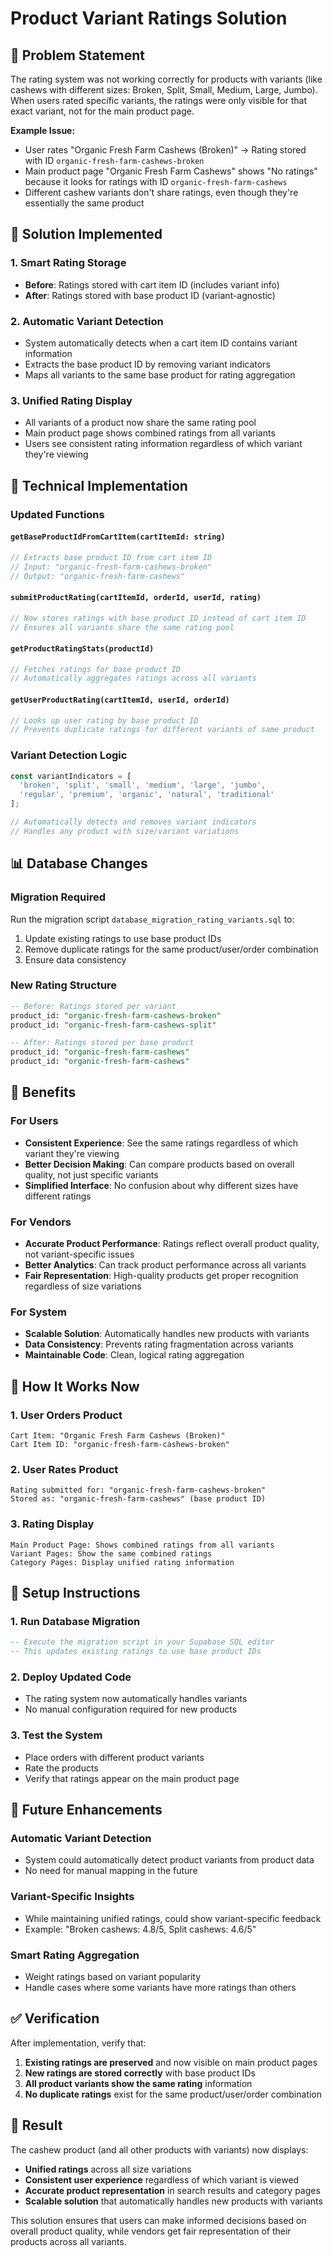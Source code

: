 # Product Variant Ratings Solution

## 🎯 **Problem Statement**

The rating system was not working correctly for products with variants (like cashews with different sizes: Broken, Split, Small, Medium, Large, Jumbo). When users rated specific variants, the ratings were only visible for that exact variant, not for the main product page.

**Example Issue:**
- User rates "Organic Fresh Farm Cashews (Broken)" → Rating stored with ID `organic-fresh-farm-cashews-broken`
- Main product page "Organic Fresh Farm Cashews" shows "No ratings" because it looks for ratings with ID `organic-fresh-farm-cashews`
- Different cashew variants don't share ratings, even though they're essentially the same product

## 🚀 **Solution Implemented**

### 1. **Smart Rating Storage**
- **Before**: Ratings stored with cart item ID (includes variant info)
- **After**: Ratings stored with base product ID (variant-agnostic)

### 2. **Automatic Variant Detection**
- System automatically detects when a cart item ID contains variant information
- Extracts the base product ID by removing variant indicators
- Maps all variants to the same base product for rating aggregation

### 3. **Unified Rating Display**
- All variants of a product now share the same rating pool
- Main product page shows combined ratings from all variants
- Users see consistent rating information regardless of which variant they're viewing

## 🔧 **Technical Implementation**

### **Updated Functions**

#### `getBaseProductIdFromCartItem(cartItemId: string)`
```typescript
// Extracts base product ID from cart item ID
// Input: "organic-fresh-farm-cashews-broken"
// Output: "organic-fresh-farm-cashews"
```

#### `submitProductRating(cartItemId, orderId, userId, rating)`
```typescript
// Now stores ratings with base product ID instead of cart item ID
// Ensures all variants share the same rating pool
```

#### `getProductRatingStats(productId)`
```typescript
// Fetches ratings for base product ID
// Automatically aggregates ratings across all variants
```

#### `getUserProductRating(cartItemId, userId, orderId)`
```typescript
// Looks up user rating by base product ID
// Prevents duplicate ratings for different variants of same product
```

### **Variant Detection Logic**
```typescript
const variantIndicators = [
  'broken', 'split', 'small', 'medium', 'large', 'jumbo',
  'regular', 'premium', 'organic', 'natural', 'traditional'
];

// Automatically detects and removes variant indicators
// Handles any product with size/variant variations
```

## 📊 **Database Changes**

### **Migration Required**
Run the migration script `database_migration_rating_variants.sql` to:
1. Update existing ratings to use base product IDs
2. Remove duplicate ratings for the same product/user/order combination
3. Ensure data consistency

### **New Rating Structure**
```sql
-- Before: Ratings stored per variant
product_id: "organic-fresh-farm-cashews-broken"
product_id: "organic-fresh-farm-cashews-split"

-- After: Ratings stored per base product
product_id: "organic-fresh-farm-cashews"
product_id: "organic-fresh-farm-cashews"
```

## 🌟 **Benefits**

### **For Users**
- **Consistent Experience**: See the same ratings regardless of which variant they're viewing
- **Better Decision Making**: Can compare products based on overall quality, not just specific variants
- **Simplified Interface**: No confusion about why different sizes have different ratings

### **For Vendors**
- **Accurate Product Performance**: Ratings reflect overall product quality, not variant-specific issues
- **Better Analytics**: Can track product performance across all variants
- **Fair Representation**: High-quality products get proper recognition regardless of size variations

### **For System**
- **Scalable Solution**: Automatically handles new products with variants
- **Data Consistency**: Prevents rating fragmentation across variants
- **Maintainable Code**: Clean, logical rating aggregation

## 🔄 **How It Works Now**

### **1. User Orders Product**
```
Cart Item: "Organic Fresh Farm Cashews (Broken)"
Cart Item ID: "organic-fresh-farm-cashews-broken"
```

### **2. User Rates Product**
```
Rating submitted for: "organic-fresh-farm-cashews-broken"
Stored as: "organic-fresh-farm-cashews" (base product ID)
```

### **3. Rating Display**
```
Main Product Page: Shows combined ratings from all variants
Variant Pages: Show the same combined ratings
Category Pages: Display unified rating information
```

## 🚀 **Setup Instructions**

### **1. Run Database Migration**
```sql
-- Execute the migration script in your Supabase SQL editor
-- This updates existing ratings to use base product IDs
```

### **2. Deploy Updated Code**
- The rating system now automatically handles variants
- No manual configuration required for new products

### **3. Test the System**
- Place orders with different product variants
- Rate the products
- Verify that ratings appear on the main product page

## 🔮 **Future Enhancements**

### **Automatic Variant Detection**
- System could automatically detect product variants from product data
- No need for manual mapping in the future

### **Variant-Specific Insights**
- While maintaining unified ratings, could show variant-specific feedback
- Example: "Broken cashews: 4.8/5, Split cashews: 4.6/5"

### **Smart Rating Aggregation**
- Weight ratings based on variant popularity
- Handle cases where some variants have more ratings than others

## ✅ **Verification**

After implementation, verify that:
1. **Existing ratings are preserved** and now visible on main product pages
2. **New ratings are stored correctly** with base product IDs
3. **All product variants show the same rating** information
4. **No duplicate ratings** exist for the same product/user/order combination

## 🎉 **Result**

The cashew product (and all other products with variants) now displays:
- **Unified ratings** across all size variations
- **Consistent user experience** regardless of which variant is viewed
- **Accurate product representation** in search results and category pages
- **Scalable solution** that automatically handles new products with variants

This solution ensures that users can make informed decisions based on overall product quality, while vendors get fair representation of their products across all variants.
